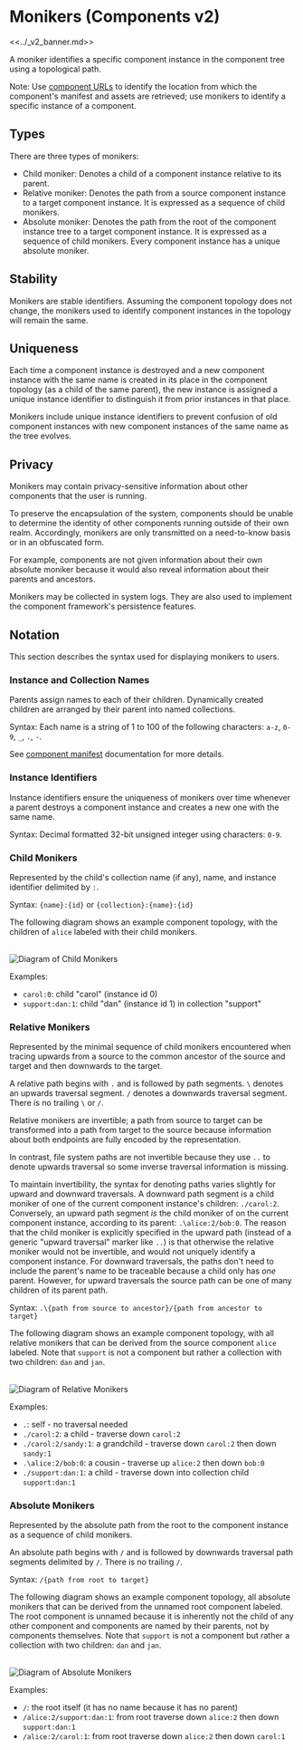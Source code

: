 # Monikers (Components v2)

<<../_v2_banner.md>>


A moniker identifies a specific component instance in the component tree using
a topological path.

Note: Use [component URLs][doc-component-urls] to identify the location from
which the component's manifest and assets are retrieved; use monikers to
identify a specific instance of a component.

## Types

There are three types of monikers:

- Child moniker: Denotes a child of a component instance relative to its parent.
- Relative moniker: Denotes the path from a source component instance to a
  target component instance. It is expressed as a sequence of child monikers.
- Absolute moniker: Denotes the path from the root of the component instance
  tree to a target component instance. It is expressed as a sequence of child
  monikers. Every component instance has a unique absolute moniker.

## Stability

Monikers are stable identifiers. Assuming the component topology does not
change, the monikers used to identify component instances in the topology
will remain the same.

## Uniqueness

Each time a component instance is destroyed and a new component instance with
the same name is created in its place in the component topology (as a child
of the same parent), the new instance is assigned a unique instance identifier
to distinguish it from prior instances in that place.

Monikers include unique instance identifiers to prevent confusion of old
component instances with new component instances of the same name as the
tree evolves.

## Privacy

Monikers may contain privacy-sensitive information about other components that
the user is running.

To preserve the encapsulation of the system, components should be unable to
determine the identity of other components running outside of their own
realm. Accordingly, monikers are only transmitted on a need-to-know basis
or in an obfuscated form.

For example, components are not given information about their own absolute
moniker because it would also reveal information about their parents and
ancestors.

Monikers may be collected in system logs. They are also used to implement the
component framework's persistence features.

## Notation

This section describes the syntax used for displaying monikers to users.

### Instance and Collection Names

Parents assign names to each of their children. Dynamically created children
are arranged by their parent into named collections.

Syntax: Each name is a string of 1 to 100 of the following characters:
`a-z`, `0-9`, `_`, `.`, `-`.

See [component manifest][doc-manifests] documentation for more details.

### Instance Identifiers

Instance identifiers ensure the uniqueness of monikers over time whenever a
parent destroys a component instance and creates a new one with the same name.

Syntax: Decimal formatted 32-bit unsigned integer using characters: `0-9`.

### Child Monikers

Represented by the child's collection name (if any), name, and instance
identifier delimited by `:`.

Syntax: `{name}:{id}` or `{collection}:{name}:{id}`

The following diagram shows an example component topology,
with the children of `alice` labeled with their child monikers.

<br>![Diagram of Child Monikers](images/monikers_child.png)<br>

Examples:

- `carol:0`: child "carol" (instance id 0)
- `support:dan:1`: child "dan" (instance id 1) in collection "support"

### Relative Monikers

Represented by the minimal sequence of child monikers encountered when tracing
upwards from a source to the common ancestor of the source and target and then
downwards to the target.

A relative path begins with `.` and is followed by path segments. `\` denotes
an upwards traversal segment. `/` denotes a downwards traversal segment. There
is no trailing `\` or `/`.

Relative monikers are invertible; a path from source to target can be
transformed into a path from target to the source because information about
both endpoints are fully encoded by the representation.

In contrast, file system paths are not invertible because they use `..`
to denote upwards traversal so some inverse traversal information is missing.

To maintain invertibility, the syntax for denoting paths varies slightly
for upward and downward traversals. A downward path segment is a child moniker
of one of the current component instance's children: `./carol:2`. Conversely,
an upward path segment *is* the child moniker of on the current component
instance, according to its parent: `.\alice:2/bob:0`. The reason that the child
moniker is explicitly specified in the upward path
(instead of a generic "upward traversal" marker like `..`) is that otherwise the
relative moniker would not be invertible, and would not uniquely identify a
component instance. For downward traversals, the paths don't need to include
the parent's name to be traceable because a child only has *one* parent.
However, for upward traversals the source path can be one of many children of
its parent path.

Syntax: `.\{path from source to ancestor}/{path from ancestor to target}`

The following diagram shows an example component topology, with all relative
monikers that can be derived from the source component `alice` labeled. Note
that `support` is not a component but rather a collection with two
children: `dan` and `jan`.

<br>![Diagram of Relative Monikers](images/monikers_relative.png)<br>

Examples:

- `.`: self - no traversal needed
- `./carol:2`: a child - traverse down `carol:2`
- `./carol:2/sandy:1`: a grandchild - traverse down `carol:2` then down `sandy:1`
- `.\alice:2/bob:0`: a cousin - traverse up `alice:2` then down `bob:0`
- `./support:dan:1`: a child - traverse down into collection child `support:dan:1`

### Absolute Monikers

Represented by the absolute path from the root to the component instance as
a sequence of child monikers.

An absolute path begins with `/` and is followed by downwards traversal path
segments delimited by `/`. There is no trailing `/`.

Syntax: `/{path from root to target}`

The following diagram shows an example component topology, all absolute
monikers that can be derived from the unnamed root component labeled. The root
component is unnamed because it is inherently not the child of any other
component and components are named by their parents, not by components
themselves. Note that `support` is not a component but rather a collection with
two children: `dan` and `jan`.

<br>![Diagram of Absolute Monikers](images/monikers_absolute.png)<br>

Examples:

- `/`: the root itself (it has no name because it has no parent)
- `/alice:2/support:dan:1`: from root traverse down `alice:2` then down `support:dan:1`
- `/alice:2/carol:1`: from root traverse down `alice:2` then down `carol:1`


[doc-manifests]: component_manifests.md
[doc-component-urls]: introduction.md#component-urls
